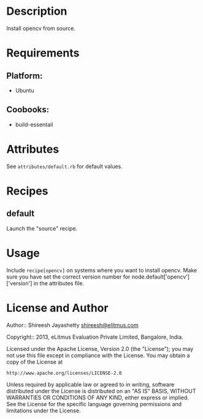 Description
===========
 
Install opencv from source.
 
Requirements
============
 
## Platform:
 
* Ubuntu
 
## Coobooks:
 
* build-essentail
 
Attributes
==========
 
See `attributes/default.rb` for default values.
 
Recipes
=======
 
default
-------
 
Launch the "source" recipe.
 
Usage
=====
 
Include `recipe[opencv]` on systems where you want to install opencv.
Make sure you have set the correct version number for node.default['opencv']['version'] in the attributes file.
 
License and Author
==================
 
Author:: Shireesh Jayashetty <shireesh@elitmus.com>
 
Copyright:: 2013, eLitmus Evaluation Private Limited, Bangalore, India.
 
Licensed under the Apache License, Version 2.0 (the "License");
you may not use this file except in compliance with the License.
You may obtain a copy of the License at
 
    http://www.apache.org/licenses/LICENSE-2.0
 
Unless required by applicable law or agreed to in writing, software
distributed under the License is distributed on an "AS IS" BASIS,
WITHOUT WARRANTIES OR CONDITIONS OF ANY KIND, either express or implied.
See the License for the specific language governing permissions and
limitations under the License.